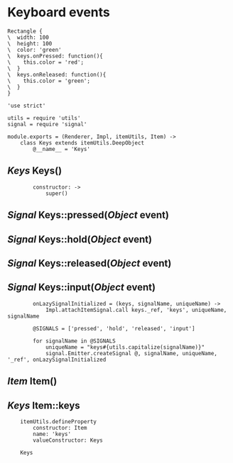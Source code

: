 Keyboard events
===============

```style
Rectangle {
\  width: 100
\  height: 100
\  color: 'green'
\  keys.onPressed: function(){
\    this.color = 'red';
\  }
\  keys.onReleased: function(){
\    this.color = 'green';
\  }
}
```

	'use strict'

	utils = require 'utils'
	signal = require 'signal'

	module.exports = (Renderer, Impl, itemUtils, Item) ->
		class Keys extends itemUtils.DeepObject
			@__name__ = 'Keys'

*Keys* Keys()
-------------

			constructor: ->
				super()

*Signal* Keys::pressed(*Object* event)
--------------------------------------

*Signal* Keys::hold(*Object* event)
-----------------------------------

*Signal* Keys::released(*Object* event)
---------------------------------------

*Signal* Keys::input(*Object* event)
------------------------------------

			onLazySignalInitialized = (keys, signalName, uniqueName) ->
				Impl.attachItemSignal.call keys._ref, 'keys', uniqueName, signalName

			@SIGNALS = ['pressed', 'hold', 'released', 'input']

			for signalName in @SIGNALS
				uniqueName = "keys#{utils.capitalize(signalName)}"
				signal.Emitter.createSignal @, signalName, uniqueName, '_ref', onLazySignalInitialized

*Item* Item()
-------------

*Keys* Item::keys
-----------------

		itemUtils.defineProperty
			constructor: Item
			name: 'keys'
			valueConstructor: Keys

		Keys
